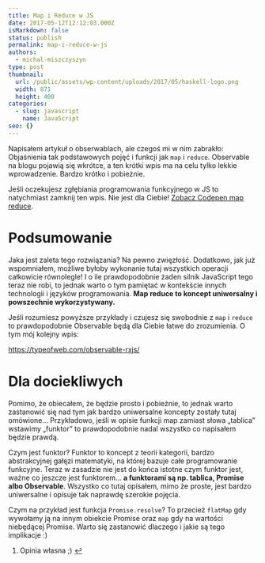 ```yaml
---
title: Map i Reduce w JS
date: 2017-05-12T12:12:03.000Z
isMarkdown: false
status: publish
permalink: map-i-reduce-w-js
authors:
  - michal-miszczyszyn
type: post
thumbnail:
  url: /public/assets/wp-content/uploads/2017/05/haskell-logo.png
  width: 871
  height: 400
categories:
  - slug: javascript
    name: JavaScript
seo: {}
---
```


Napisałem artykuł o obserwablach, ale czegoś mi w nim zabrakło: Objaśnienia tak podstawowych pojęć i funkcji jak <code>map</code> i <code>reduce</code>. Observable na blogu pojawią się wkrótce, a ten krótki wpis ma na celu tylko lekkie wprowadzenie. Bardzo krótko i pobieżnie.

Jeśli oczekujesz zgłębiania programowania funkcyjnego w JS to natychmiast zamknij ten wpis. Nie jest dla Ciebie!
<CodepenWidget height="450" themeId="0" slugHash="zwWNEV" defaultTab="js,result" user="mmiszy" embedVersion="2" penTitle="map reduce">
<a href="http://codepen.io/mmiszy/pen/zwWNEV/">Zobacz Codepen map reduce</a>.
</CodepenWidget>

<h1 id="podsumowanie">Podsumowanie</h1>
Jaka jest zaleta tego rozwiązania? Na pewno zwięzłość. Dodatkowo, jak już wspomniałem, możliwe byłoby wykonanie tutaj wszystkich operacji całkowicie równolegle! I o ile prawdopodobnie żaden silnik JavaScript tego teraz nie robi, to jednak warto o tym pamiętać w kontekście innych technologii i języków programowania. <strong>Map reduce to koncept uniwersalny i powszechnie wykorzystywany.</strong>

Jeśli rozumiesz powyższe przykłady i czujesz się swobodnie z <code>map</code> i <code>reduce</code> to prawdopodobnie Observable będą dla Ciebie łatwe do zrozumienia. O tym mój kolejny wpis:

https://typeofweb.com/observable-rxjs/

<h1 id="dladociekliwych">Dla dociekliwych</h1>
Pomimo, że obiecałem, że będzie prosto i pobieżnie, to jednak warto zastanowić się nad tym jak bardzo uniwersalne koncepty zostały tutaj omówione… Przykładowo, jeśli w opisie funkcji map zamiast słowa „tablica” wstawimy „funktor” to prawdopodobnie nadal wszystko co napisałem będzie prawdą.

Czym jest funktor? Funktor to koncept z teorii kategorii, bardzo abstrakcyjnej gałęzi matematyki, na której bazuje całe programowanie funkcyjne. Teraz w zasadzie nie jest do końca istotne czym funktor jest, ważne co jeszcze jest funktorem… <strong>a funktorami są np. tablica, Promise albo Observable</strong>. Wszystko co tutaj opisałem, mimo że proste, jest bardzo uniwersalne i opisuje tak naprawdę szerokie pojęcia.

Czym na przykład jest funkcja <code>Promise.resolve</code>? To przecież <code>flatMap</code> gdy wywołamy ją na innym obiekcie Promise oraz <code>map</code> gdy na wartości niebędącej Promise. Warto się zastanowić dlaczego i jakie są tego implikacje :)

<div class="footnotes">
<ol>
 	<li id="fn:1" class="footnote">Opinia własna ;) <a title="return to article" href="#fnref:1">↩</a></li>
</ol>
</div>
